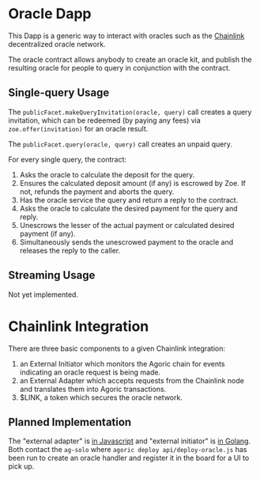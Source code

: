 # Oracle Dapp

This Dapp is a generic way to interact with oracles such as the [Chainlink](https://chain.link) decentralized oracle network.

The oracle contract allows anybody to create an oracle kit, and publish the
resulting oracle for people to query in conjunction with the contract.

## Single-query Usage

The `publicFacet.makeQueryInvitation(oracle, query)` call creates a
query invitation, which can be redeemed (by paying any fees) via
`zoe.offer(invitation)` for an oracle result.

The `publicFacet.query(oracle, query)` call creates an unpaid query.

For every single query, the contract:

1. Asks the oracle to calculate the deposit for the query.
2. Ensures the calculated deposit amount (if any) is escrowed by Zoe.  If not,
   refunds the payment and aborts the query.
3. Has the oracle service the query and return a reply to the contract.
4. Asks the oracle to calculate the desired payment for the query and reply.
5. Unescrows the lesser of the actual payment or calculated desired payment (if
   any).
6. Simultaneously sends the unescrowed payment to the oracle and releases the
   reply to the caller.

## Streaming Usage

Not yet implemented.

# Chainlink Integration

There are three basic components to a given Chainlink integration:
1. an External Initiator which monitors the Agoric chain for events indicating an
   oracle request is being made.
2. an External Adapter which accepts requests from the
   Chainlink node and translates them into Agoric transactions.
3. $LINK, a token which secures the oracle network.

## Planned Implementation

The "external adapter" is [in
Javascript](https://github.com/smartcontractkit/external-adapters-js) and
"external initiator" is [in
Golang](https://github.com/smartcontractkit/external-initiator).  Both contact
the `ag-solo` where `agoric deploy api/deploy-oracle.js` has been run to create
an oracle handler and register it in the board for a UI to pick up.
